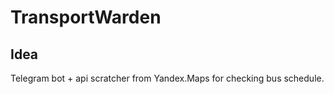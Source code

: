 # TransportWarden

## Idea
Telegram bot + api scratcher from Yandex.Maps for checking bus schedule.
